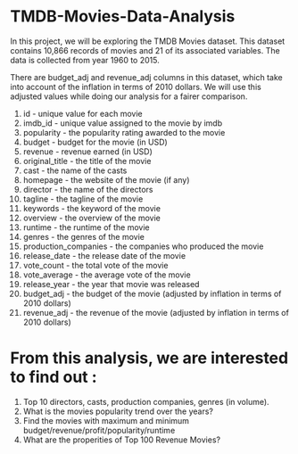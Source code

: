 # TMDB-Movies-Data-Analysis
In this project, we will be exploring the TMDB Movies dataset. This dataset contains 10,866 records of movies and 21 of its associated variables. The data is collected from year 1960 to 2015.

There are budget_adj and revenue_adj columns in this dataset, which take into account of the inflation in terms of 2010 dollars. We will use this adjusted values while doing our analysis for a fairer comparison.

1. id - unique value for each movie
2. imdb_id - unique value assigned to the movie by imdb
3. popularity - the popularity rating awarded to the movie
4. budget - budget for the movie (in USD)
5. revenue - revenue earned (in USD)
6. original_title - the title of the movie
7. cast - the name of the casts
8. homepage - the website of the movie (if any)
9. director - the name of the directors
10. tagline - the tagline of the movie
11. keywords - the keyword of the movie
12. overview - the overview of the movie
13. runtime - the runtime of the movie
14. genres - the genres of the movie
15. production_companies - the companies who produced the movie
16. release_date - the release date of the movie
17. vote_count - the total vote of the movie
18. vote_average - the average vote of the movie
19. release_year - the year that movie was released
20. budget_adj - the budget of the movie (adjusted by inflation in terms of 2010 dollars)
21. revenue_adj - the revenue of the movie (adjusted by inflation in terms of 2010 dollars)

# From this analysis, we are interested to find out :
1. Top 10 directors, casts, production companies, genres (in volume).
2. What is the movies popularity trend over the years?
3. Find the movies with maximum and minimum budget/revenue/profit/popularity/runtime
4. What are the properities of Top 100 Revenue Movies?
